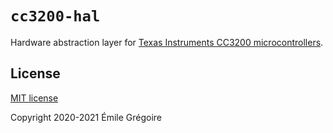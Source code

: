 # `cc3200-hal`

Hardware abstraction layer for [Texas Instruments CC3200 microcontrollers](https://www.ti.com/product/CC3200).

## License

[MIT license](./LICENSE.md)

Copyright 2020-2021 Émile Grégoire
